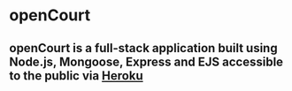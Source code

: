 # openCourt 
## openCourt is a full-stack application built using Node.js, Mongoose, Express and EJS accessible to the public via [Heroku](https://tcj-opencourt.herokuapp.com/ "openCourt")

